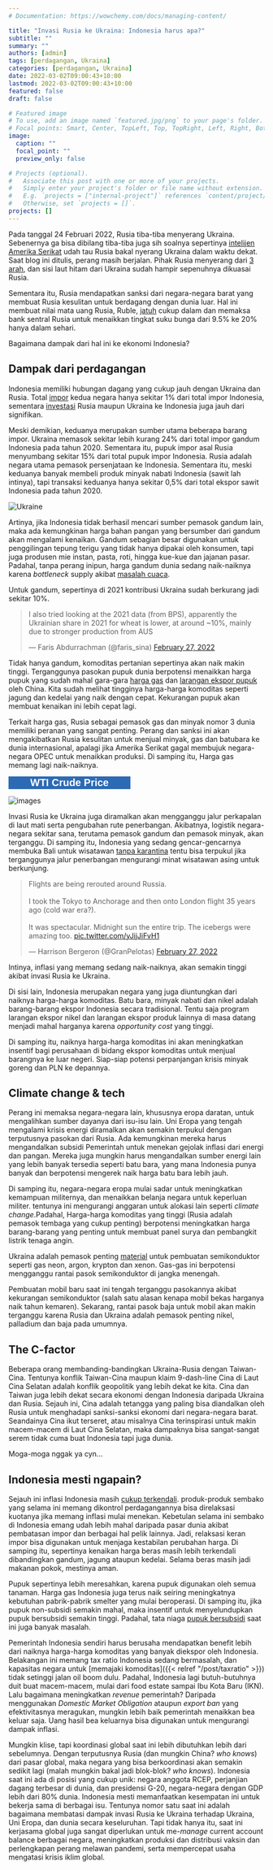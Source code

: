 ```yaml
---
# Documentation: https://wowchemy.com/docs/managing-content/

title: "Invasi Rusia ke Ukraina: Indonesia harus apa?"
subtitle: ""
summary: ""
authors: [admin]
tags: [perdagangan, Ukraina]
categories: [perdagangan, Ukraina]
date: 2022-03-02T09:00:43+10:00
lastmod: 2022-03-02T09:00:43+10:00
featured: false
draft: false

# Featured image
# To use, add an image named `featured.jpg/png` to your page's folder.
# Focal points: Smart, Center, TopLeft, Top, TopRight, Left, Right, BottomLeft, Bottom, BottomRight.
image:
  caption: ""
  focal_point: ""
  preview_only: false

# Projects (optional).
#   Associate this post with one or more of your projects.
#   Simply enter your project's folder or file name without extension.
#   E.g. `projects = ["internal-project"]` references `content/project/deep-learning/index.md`.
#   Otherwise, set `projects = []`.
projects: []
---
```


Pada tanggal 24 Februari 2022, Rusia tiba-tiba menyerang Ukraina. Sebenernya ga bisa dibilang tiba-tiba juga sih soalnya sepertinya [intelijen Amerika Serikat](https://www.bbc.com/news/world-europe-60355295) udah tau Rusia bakal nyerang Ukraina dalam waktu dekat. Saat blog ini ditulis, perang masih berjalan. Pihak Rusia menyerang dari [3 arah](https://www.aljazeera.com/news/2022/2/28/us-announces-plan-to-expel-russian-diplomats-from-un-liveblog), dan sisi laut hitam dari Ukraina sudah hampir sepenuhnya dikuasai Rusia.

Sementara itu, Rusia mendapatkan sanksi dari negara-negara barat yang membuat Rusia kesulitan untuk berdagang dengan dunia luar. Hal ini membuat nilai mata uang Rusia, Ruble, [jatuh](https://www.aljazeera.com/news/2022/2/28/us-announces-plan-to-expel-russian-diplomats-from-un-liveblog) cukup dalam dan memaksa bank sentral Rusia untuk menaikkan tingkat suku bunga dari 9.5% ke 20% hanya dalam sehari.

Bagaimana dampak dari hal ini ke ekonomi Indonesia?

## Dampak dari perdagangan

Indonesia memiliki hubungan dagang yang cukup jauh dengan Ukraina dan Rusia. Total [impor](https://nasional.kontan.co.id/news/mengukur-efek-perang-rusia-ukraina-terhadap-ekonomi-indonesia) kedua negara hanya sekitar 1% dari total impor Indonesia, sementara [investasi](https://ekonomi.bisnis.com/read/20220225/9/1504814/daftar-investasi-rusia-di-indonesia-terpengaruh-konflik-dengan-ukraina) Rusia maupun Ukraina ke Indonesia juga jauh dari signifikan.

Meski demikian, keduanya merupakan sumber utama beberapa barang impor. Ukraina memasok sekitar lebih kurang 24% dari total impor gandum Indonesia pada tahun 2020. Sementara itu, pupuk impor asal Rusia menyumbang sekitar 15% dari total pupuk impor Indonesia. Rusia adalah negara utama pemasok persenjataan ke Indonesia. Sementara itu, meski keduanya banyak membeli produk minyak nabati Indonesia (sawit lah intinya), tapi transaksi keduanya hanya sekitar 0,5% dari total ekspor sawit Indonesia pada tahun 2020.

![Ukraine](ukraine.png "Gambar 1. Ekspor dan Impor Indonesia dengan Rusia dan Ukraina pada 2020")

Artinya, jika Indonesia tidak berhasil mencari sumber pemasok gandum lain, maka ada kemungkinan harga bahan pangan yang bersumber dari gandum akan mengalami kenaikan. Gandum sebagian besar digunakan untuk penggilingan tepung terigu yang tidak hanya dipakai oleh konsumen, tapi juga produsen mie instan, pasta, roti, hingga kue-kue dan jajanan pasar. Padahal, tanpa perang inipun, harga gandum dunia sedang naik-naiknya karena _bottleneck_ supply akibat [masalah cuaca](https://www.marketwatch.com/story/why-prices-for-wheat-have-climbed-to-their-highest-level-since-2012-11636653340).

Untuk gandum, sepertinya di 2021 kontribusi Ukraina sudah berkurang jadi sekitar 10%.

<blockquote class="twitter-tweet"><p lang="en" dir="ltr">I also tried looking at the 2021 data (from BPS), apparently the Ukrainian share in 2021 for wheat is lower, at around ~10%, mainly due to stronger production from AUS</p>&mdash; Faris Abdurrachman (@faris_sina) <a href="https://twitter.com/faris_sina/status/1497859814327996419?ref_src=twsrc%5Etfw">February 27, 2022</a></blockquote> <script async src="https://platform.twitter.com/widgets.js" charset="utf-8"></script> 

Tidak hanya gandum, komoditas pertanian sepertinya akan naik makin tinggi. Terganggunya pasokan pupuk dunia berpotensi menaikkan harga pupuk yang sudah mahal gara-gara [harga gas](https://www.spglobal.com/commodity-insights/en/market-insights/blogs/agriculture/011922-fertilizer-costs-natural-gas-prices) dan [larangan ekspor pupuk](https://www.reuters.com/article/us-china-exports-fertilisers-idUSKBN2F007W) oleh China. Kita sudah melihat tingginya harga-harga komoditas seperti jagung dan kedelai yang naik dengan cepat. Kekurangan pupuk akan membuat kenaikan ini lebih cepat lagi.

Terkait harga gas, Rusia sebagai pemasok gas dan minyak nomor 3 dunia memiliki peranan yang sangat penting. Perang dan sanksi ini akan mengakibatkan Rusia kesulitan untuk menjual minyak, gas dan batubara ke dunia internasional, apalagi jika Amerika Serikat gagal membujuk negara-negara OPEC untuk menaikkan produksi. Di samping itu, Harga gas memang lagi naik-naiknya.

<!-- Crude Price Script - OILCRUDEPRICE.COM -->
<div style="width:238px; border:1px solid #2D6AB4;height:auto;background-color:#FFFFFF;font-family:Arial,sans-serif;"><div style="background-color:#2D6AB4;width:100%; margin:0 auto;font-weight:bold;text-align:center; padding-top:0px;"><a href="https://www.oilcrudeprice.com/" style="font-size:20px; color:#FFFFFF;text-decoration:none;" rel="nofollow">WTI Crude Price</a></div><script src="https://www.oilcrudeprice.com/oilwidget.php?m=000000&g=FFFFFF&c=2D6AB4&i=FFFFFF&l=76A4FB&o=E6F2FA&w=240&u=wti"></script></div>
<!-- End of Crude Price Script -->

![images](commodity_prices.png "Gambar 2. Harga-harga komoditas di berbagai pasar global, IMF via Nasdaq data link")

Invasi Rusia ke Ukraina juga diramalkan akan mengganggu jalur perkapalan di laut mati serta pengubahan rute penerbangan. Akibatnya, logistik negara-negara sekitar sana, terutama pemasok gandum dan pemasok minyak, akan terganggu. Di samping itu, Indonesia yang sedang gencar-gencarnya membuka Bali untuk wisatawan [tanpa karantina](https://travel.tempo.co/read/1565796/bali-jadi-lokasi-uji-coba-kedatangan-wisatawan-asing-tanpa-karantina) tentu bisa terpukul jika terganggunya jalur penerbangan mengurangi minat wisatawan asing untuk berkunjung.

<blockquote class="twitter-tweet"><p lang="en" dir="ltr">Flights are being rerouted around Russia. <br><br>I took the Tokyo to Anchorage and then onto London flight 35 years ago (cold war era?). <br><br>It was spectacular. Midnight sun the entire trip. The icebergs were amazing too. <a href="https://t.co/yJijJiFvH1">pic.twitter.com/yJijJiFvH1</a></p>&mdash; Harrison Bergeron (@GranPelotas) <a href="https://twitter.com/GranPelotas/status/1497801899659055106?ref_src=twsrc%5Etfw">February 27, 2022</a></blockquote> <script async src="https://platform.twitter.com/widgets.js" charset="utf-8"></script> 

Intinya, inflasi yang memang sedang naik-naiknya, akan semakin tinggi akibat invasi Rusia ke Ukraina.

Di sisi lain, Indonesia merupakan negara yang juga diuntungkan dari naiknya harga-harga komoditas. Batu bara, minyak nabati dan nikel adalah barang-barang ekspor Indonesia secara tradisional. Tentu saja program larangan ekspor nikel dan larangan ekspor produk lainnya di masa datang menjadi mahal harganya karena _opportunity cost_ yang tinggi.

Di samping itu, naiknya harga-harga komoditas ini akan meningkatkan insentif bagi perusahaan di bidang ekspor komoditas untuk menjual barangnya ke luar negeri. Siap-siap potensi perpanjangan krisis minyak goreng dan PLN ke depannya.

## Climate change & tech

Perang ini memaksa negara-negara lain, khususnya eropa daratan, untuk mengalihkan sumber dayanya dari isu-isu lain. Uni Eropa yang tengah mengalami krisis energi diramalkan akan semakin terpukul dengan terputusnya pasokan dari Rusia. Ada kemungkinan mereka harus mengandalkan subsidi Pemerintah untuk menekan gejolak inflasi dari energi dan pangan. Mereka juga mungkin harus mengandalkan sumber energi lain yang lebih banyak tersedia seperti batu bara, yang mana Indonesia punya banyak dan berpotensi mengerek naik harga batu bara lebih jauh.

Di samping itu, negara-negara eropa mulai sadar untuk meningkatkan kemampuan militernya, dan menaikkan belanja negara untuk keperluan militer. tentunya ini mengurangi anggaran untuk alokasi lain seperti _climate change_.Padahal, Harga-harga komoditas yang tinggi (Rusia adalah pemasok tembaga yang cukup penting) berpotensi meningkatkan harga barang-barang yang penting untuk membuat panel surya dan pembangkit listrik tenaga angin.

Ukraina adalah pemasok penting [material](https://asia.nikkei.com/Politics/Ukraine-conflict/How-Russia-s-Ukraine-attack-affects-Asian-business-5-things-to-know2) untuk pembuatan semikonduktor seperti gas neon, argon, krypton dan xenon. Gas-gas ini berpotensi mengganggu rantai pasok semikonduktor di jangka menengah.

Pembuatan mobil baru saat ini tengah terganggu pasokannya akibat kekurangan semikonduktor (salah satu alasan kenapa mobil bekas harganya naik tahun kemaren). Sekarang, rantai pasok baja untuk mobil akan makin terganggu karena Rusia dan Ukraina adalah pemasok penting nikel, palladium dan baja pada umumnya.

## The C-factor

Beberapa orang membanding-bandingkan Ukraina-Rusia dengan Taiwan-Cina. Tentunya konflik Taiwan-Cina maupun klaim 9-dash-line Cina di Laut Cina Selatan adalah konflik geopolitik yang lebih dekat ke kita. Cina dan Taiwan juga lebih dekat secara ekonomi dengan Indonesia daripada Ukraina dan Rusia. Sejauh ini, Cina adalah tetangga yang paling bisa diandalkan oleh Rusia untuk menghadapi sanksi-sanksi ekonomi dari negara-negara barat. Seandainya Cina ikut terseret, atau misalnya Cina terinspirasi untuk makin macem-macem di Laut Cina Selatan, maka dampaknya bisa sangat-sangat serem tidak cuma buat Indonesia tapi juga dunia.

Moga-moga nggak ya cyn...

## Indonesia mesti ngapain?

Sejauh ini inflasi Indonesia masih [cukup terkendali](https://www.bps.go.id/statictable/2009/06/15/907/indeks-harga-konsumen-dan-inflasi-bulanan-indonesia-2006-2022.html). produk-produk sembako yang selama ini memang dikontrol perdagangannya bisa direlaksasi kuotanya jika memang inflasi mulai menekan. Kebetulan selama ini sembako di Indonesia emang udah lebih mahal daripada pasar dunia akibat pembatasan impor dan berbagai hal pelik lainnya. Jadi, relaksasi keran impor bisa digunakan untuk menjaga kestabilan perubahan harga. Di samping itu, sepertinya kenaikan harga beras masih lebih terkendali dibandingkan gandum, jagung ataupun kedelai. Selama beras masih jadi makanan pokok, mestinya aman.

Pupuk sepertinya lebih meresahkan, karena pupuk digunakan oleh semua tanaman. Harga gas Indonesia juga terus naik seiring meningkatnya kebutuhan pabrik-pabrik smelter yang mulai beroperasi. Di samping itu, jika pupuk non-subsidi semakin mahal, maka insentif untuk menyelundupkan pupuk bersubsidi semakin tinggi. Padahal, tata niaga [pupuk bersubsidi](https://www.kompas.id/label/investigasi-pupuk-bersubsidi) saat ini juga banyak masalah.

Pemerintah Indonesia sendiri harus berusaha mendapatkan benefit lebih dari naiknya harga-harga komoditas yang banyak diekspor oleh Indonesia. Belakangan ini memang tax ratio Indonesia sedang bermasalah, dan kapasitas negara untuk [memajaki komoditas]({{< relref "/post/taxratio" >}}) tidak setinggi jalan oil boom dulu. Padahal, Indonesia lagi butuh-butuhnya duit buat macem-macem, mulai dari food estate sampai Ibu Kota Baru (IKN). Lalu bagaimana meningkatkan _revenue_ pemerintah? Daripada menggunakan _Domestic Market Obligation_ ataupun _export ban_ yang efektivitasnya meragukan, mungkin lebih baik pemerintah menaikkan bea keluar saja. Uang hasil bea keluarnya bisa digunakan untuk mengurangi dampak inflasi.

Mungkin klise, tapi koordinasi global saat ini lebih dibutuhkan lebih dari sebelumnya. Dengan terputusnya Rusia (dan mungkin China? _who knows_) dari pasar global, maka negara yang bisa berkoordinasi akan semakin sedikit lagi (malah mungkin bakal jadi blok-blok? _who knows_). Indonesia saat ini ada di posisi yang cukup unik: negara anggota RCEP, perjanjian dagang terbesar di dunia, dan presidensi G-20, negara-negara dengan GDP lebih dari 80% dunia. Indonesia mesti memanfaatkan kesempatan ini untuk bekerja sama di berbagai isu. Tentunya nomor satu saat ini adalah bagaimana membatasi dampak invasi Rusia ke Ukraina terhadap Ukraina, Uni Eropa, dan dunia secara keseluruhan. Tapi tidak hanya itu, saat ini kerjasama global juga sangat diperlukan untuk me-_manage_ current account balance berbagai negara, meningkatkan produksi dan distribusi vaksin dan perlengkapan perang melawan pandemi, serta mempercepat usaha mengatasi krisis iklim global.